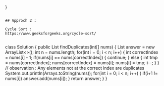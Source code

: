 }
```
​
## Approch 2 :
​
Cycle Sort :
https://www.geeksforgeeks.org/cycle-sort/
​
```
class Solution {
public List<Integer> findDuplicates(int[] nums) {
List<Integer> answer = new ArrayList<>();
int n = nums.length;
for(int i = 0; i < n; i++) {
int correctIndex = nums[i] - 1;
if(nums[i] == nums[correctIndex]) {
continue;
} else {
int tmp = nums[correctIndex];
nums[correctIndex] = nums[i];
nums[i] = tmp;
i--;
}
}
// observation : Any elements not at the correct index are duplicates
System.out.println(Arrays.toString(nums));
for(int i = 0; i < n; i++) {
if(i+1 != nums[i])
answer.add(nums[i]);
}
return answer;
}
}
```